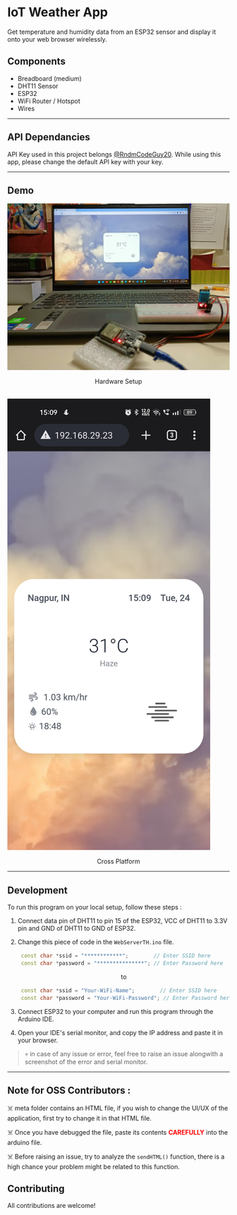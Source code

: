 # IoT Weather App

Get temperature and humidity data from an ESP32 sensor and display it onto your web browser wirelessly.

## Components

- Breadboard (medium)
- DHT11 Sensor
- ESP32
- WiFi Router / Hotspot
- Wires

---

## API Dependancies

API Key used in this project belongs [@RndmCodeGuy20](https://github.com/RndmCodeGuy20/). While using this app, please change the default API key with your key.

---

## Demo

!['Setup'](./assets/setup.jpg)

<center>Hardware Setup</center>
<br>

!['Mobile'](./assets/mobiless.jpg)

<center>Cross Platform</center>

---

## Development

To run this program on your local setup, follow these steps :

1. Connect data pin of DHT11 to pin 15 of the ESP32, VCC of DHT11 to 3.3V pin and GND of DHT11 to GND of ESP32.
2. Change this piece of code in the `WebServerTH.ino` file.

   ```C++
    const char *ssid = "************";        // Enter SSID here
    const char *password = "***************"; // Enter Password here
   ```

   <center> to </center>

   ```C++
    const char *ssid = "Your-WiFi-Name";        // Enter SSID here
    const char *password = "Your-WiFi-Password"; // Enter Password here
   ```

3. Connect ESP32 to your computer and run this program through the Arduino IDE.
4. Open your IDE's serial monitor, and copy the IP address and paste it in your browser.

> 💀 in case of any issue or error, feel free to raise an issue alongwith a screenshot of the error and serial monitor.

---

## Note for OSS Contributors :

☠️ meta folder contains an HTML file, if you wish to change the UI/UX of the application, first try to change it in that HTML file.

☠️ Once you have debugged the file, paste its contents <strong style="color:red">CAREFULLY</strong> into the arduino file.

☠️ Before raising an issue, try to analyze the `sendHTML()` function, there is a high chance your problem might be related to this function.

## Contributing

All contributions are welcome!
